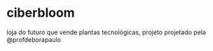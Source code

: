 # ciberbloom
loja do futuro que vende plantas tecnológicas, projeto projetado pela @profdeborapaulo
